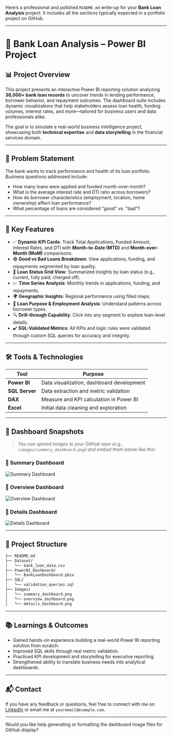 Here’s a professional and polished `README.md` write-up for your **Bank Loan Analysis** project. It includes all the sections typically expected in a portfolio project on GitHub.

---

# 💼 Bank Loan Analysis – Power BI Project

## 📊 Project Overview

This project presents an interactive Power BI reporting solution analyzing **38,000+ bank loan records** to uncover trends in lending performance, borrower behavior, and repayment outcomes. The dashboard suite includes dynamic visualizations that help stakeholders assess loan health, funding volumes, interest rates, and more—tailored for business users and data professionals alike.

The goal is to simulate a real-world business intelligence project, showcasing both **technical expertise** and **data storytelling** in the financial services domain.

---

## 🧩 Problem Statement

The bank wants to track performance and health of its loan portfolio. Business questions addressed include:

* How many loans were applied and funded month-over-month?
* What is the average interest rate and DTI ratio across borrowers?
* How do borrower characteristics (employment, location, home ownership) affect loan performance?
* What percentage of loans are considered "good" vs. "bad"?

---

## 🔑 Key Features

* ✅ **Dynamic KPI Cards**: Track Total Applications, Funded Amount, Interest Rates, and DTI with **Month-to-Date (MTD)** and **Month-over-Month (MoM)** comparisons.
* 🟢 **Good vs Bad Loans Breakdown**: View applications, funding, and repayments segmented by loan quality.
* 📌 **Loan Status Grid View**: Summarized insights by loan status (e.g., current, fully paid, charged off).
* 📈 **Time Series Analysis**: Monthly trends in applications, funding, and repayments.
* 🌍 **Geographic Insights**: Regional performance using filled maps.
* 🧠 **Loan Purpose & Employment Analysis**: Understand patterns across borrower types.
* 🔍 **Drill-through Capability**: Click into any segment to explore loan-level details.
* ✔️ **SQL-Validated Metrics**: All KPIs and logic rules were validated through custom SQL queries for accuracy and integrity.

---

## 🛠 Tools & Technologies

| Tool           | Purpose                                   |
| -------------- | ----------------------------------------- |
| **Power BI**   | Data visualization, dashboard development |
| **SQL Server** | Data extraction and metric validation     |
| **DAX**        | Measure and KPI calculation in Power BI   |
| **Excel**      | Initial data cleaning and exploration     |

---

## 📸 Dashboard Snapshots

> *You can upload images to your GitHub repo (e.g., `/images/summary_dashboard.png`) and embed them below like this:*

### 🔹 Summary Dashboard

![Summary Dashboard](images/summary_dashboard.png)

### 🔹 Overview Dashboard

![Overview Dashboard](images/overview_dashboard.png)

### 🔹 Details Dashboard

![Details Dashboard](images/details_dashboard.png)

---

## 📁 Project Structure

```bash
├── README.md
├── Dataset/
│   └── bank_loan_data.csv
├── PowerBI_Dashboard/
│   └── BankLoanDashboard.pbix
├── SQL/
│   └── validation_queries.sql
├── Images/
│   └── summary_dashboard.png
│   └── overview_dashboard.png
│   └── details_dashboard.png
```

---

## 📚 Learnings & Outcomes

* Gained hands-on experience building a real-world Power BI reporting solution from scratch.
* Improved SQL skills through real metric validation.
* Practiced KPI development and storytelling for executive reporting.
* Strengthened ability to translate business needs into analytical dashboards.

---

## 📬 Contact

If you have any feedback or questions, feel free to connect with me on [LinkedIn](https://www.linkedin.com/) or email me at `youremail@example.com`.

---

Would you like help generating or formatting the dashboard image files for GitHub display?

